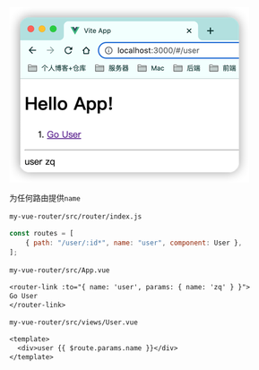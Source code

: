 ![](images/vue-router-named-routes.png)

为任何路由提供`name`

`my-vue-router/src/router/index.js`

```js
const routes = [
    { path: "/user/:id*", name: "user", component: User },
];
```

`my-vue-router/src/App.vue`

```vue
<router-link :to="{ name: 'user', params: { name: 'zq' } }">
Go User
</router-link>
```

`my-vue-router/src/views/User.vue`

```vue
<template>
  <div>user {{ $route.params.name }}</div>
</template>
```
